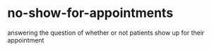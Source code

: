 # no-show-for-appointments
answering the question of whether or not patients show up for their appointment

